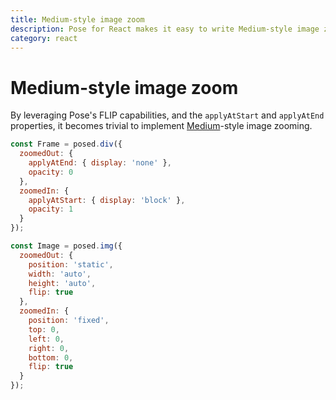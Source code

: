```yaml
---
title: Medium-style image zoom
description: Pose for React makes it easy to write Medium-style image zoom.
category: react
---
```


# Medium-style image zoom

By leveraging Pose's FLIP capabilities, and the `applyAtStart` and `applyAtEnd` properties, it becomes trivial to implement [Medium](https://medium.com)-style image zooming.

```javascript
const Frame = posed.div({
  zoomedOut: {
    applyAtEnd: { display: 'none' },
    opacity: 0
  },
  zoomedIn: {
    applyAtStart: { display: 'block' },
    opacity: 1
  }
});

const Image = posed.img({
  zoomedOut: {
    position: 'static',
    width: 'auto',
    height: 'auto',
    flip: true
  },
  zoomedIn: {
    position: 'fixed',
    top: 0,
    left: 0,
    right: 0,
    bottom: 0,
    flip: true
  }
});
```

<CodeSandbox height="700" id="rrjx477w3n" />
